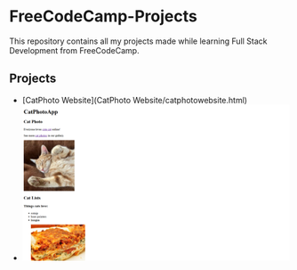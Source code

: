 # FreeCodeCamp-Projects

This repository contains all my projects made while learning Full Stack Development from FreeCodeCamp.

## Projects

- [CatPhoto Website](CatPhoto Website/catphotowebsite.html)
- ![ScreenShot of CatPhoto Website](https://github.com/monalisakulhara/FreeCodeCamp-Projects/blob/main/CatPhoto%20Website/Image-1.png)
